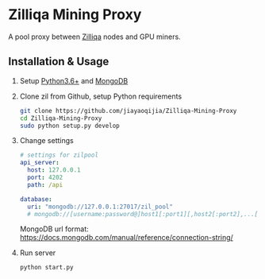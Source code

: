 # Zilliqa Mining Proxy

A pool proxy between [Zilliqa](https://zilliqa.com/) nodes and GPU miners.

## Installation & Usage

1. Setup [Python3.6+](https://www.python.org/downloads/) and [MongoDB](https://docs.mongodb.com/manual/installation/)
2. Clone zil from Github, setup Python requirements
    ```bash
    git clone https://github.com/jiayaoqijia/Zilliqa-Mining-Proxy
    cd Zilliqa-Mining-Proxy
    sudo python setup.py develop 
    ```

3. Change settings
    ```yaml
    # settings for zilpool
    api_server:
      host: 127.0.0.1
      port: 4202
      path: /api
    
    database:
      uri: "mongodb://127.0.0.1:27017/zil_pool"
      # mongodb://[username:password@]host1[:port1][,host2[:port2],...[,hostN[:portN]]][/[database][?options]]
    ```
    MongoDB url format: https://docs.mongodb.com/manual/reference/connection-string/

4. Run server
    ```bash
    python start.py
    ```
    
